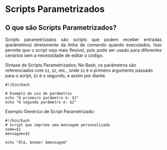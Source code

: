 # Scripts Parametrizados
## O que são Scripts Parametrizados?
<p align="justify">Scripts parametrizados são scripts que podem receber entradas (parâmetros) diretamente da linha de comando quando executados. Isso permite que o script seja mais flexível, pois pode ser usado para diferentes cenários sem a necessidade de editar o código.</p>

Sintaxe de Scripts Parametrizados:
No Bash, os parâmetros são referenciados com `$1`, `$2`, etc., onde `$1` é o primeiro argumento passado para o script, `$2` é o segundo, e assim por diante.

```
#!/bin/bash

# Exemplo de uso de parâmetros
echo "O primeiro parâmetro é: $1"
echo "O segundo parâmetro é: $2"
```
Exemplo Genérico de Script Parametrizado:

```
#!/bin/bash
# Script que imprime uma mensagem personalizada
nome=$1
mensagem=$2

echo "Olá, $nome! $mensagem"
```

